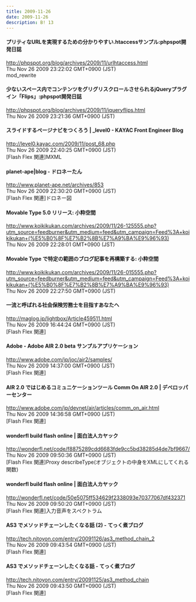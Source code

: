 ```yaml
---
title: 2009-11-26
date: 2009-11-26
description: B! 13
---
```


#### プリティなURLを実現するための分かりやすい.htaccessサンプル:phpspot開発日誌
http://phpspot.org/blog/archives/2009/11/urlhtaccess.html<br>
Thu Nov 26 2009 23:22:02 GMT+0900 (JST)<br>
mod_rewrite


#### 少ないスペース内でコンテンツをグリグリスクロールさせられるjQueryプラグイン「Flips」:phpspot開発日誌
http://phpspot.org/blog/archives/2009/11/jqueryflips.html<br>
Thu Nov 26 2009 23:21:36 GMT+0900 (JST)<br>


#### スライドするページナビをつくろう | _level0 - KAYAC Front Engineer Blog
http://level0.kayac.com/2009/11/post_68.php<br>
Thu Nov 26 2009 22:40:25 GMT+0900 (JST)<br>
[Flash Flex 関連]MXML


#### planet-ape|blog - ドロネーたん
http://www.planet-ape.net/archives/853<br>
Thu Nov 26 2009 22:30:20 GMT+0900 (JST)<br>
[Flash Flex 関連]ドロネー図


#### Movable Type 5.0 リリース: 小粋空間
http://www.koikikukan.com/archives/2009/11/26-125555.php?utm_source=feedburner&utm_medium=feed&utm_campaign=Feed%3A+koikikukan+(%E5%B0%8F%E7%B2%8B%E7%A9%BA%E9%96%93)<br>
Thu Nov 26 2009 22:28:01 GMT+0900 (JST)<br>


#### Movable Type で特定の範囲のブログ記事を再構築する: 小粋空間
http://www.koikikukan.com/archives/2009/11/26-015555.php?utm_source=feedburner&utm_medium=feed&utm_campaign=Feed%3A+koikikukan+(%E5%B0%8F%E7%B2%8B%E7%A9%BA%E9%96%93)<br>
Thu Nov 26 2009 22:27:50 GMT+0900 (JST)<br>


#### 一流と呼ばれる社会保険労務士を目指すあなたヘ
http://maglog.jp/lightbox/Article459511.html<br>
Thu Nov 26 2009 16:44:24 GMT+0900 (JST)<br>
[Flash Flex 関連]


#### Adobe - Adobe AIR 2.0 beta サンプルアプリケーション
http://www.adobe.com/jp/joc/air2/samples/<br>
Thu Nov 26 2009 14:37:00 GMT+0900 (JST)<br>
[Flash Flex 関連]


#### AIR 2.0 ではじめるコミュニケーションツール Comm On AIR 2.0 | デベロッパーセンター
http://www.adobe.com/jp/devnet/air/articles/comm_on_air.html<br>
Thu Nov 26 2009 14:36:58 GMT+0900 (JST)<br>
[Flash Flex 関連]


#### wonderfl build flash online | 面白法人カヤック
http://wonderfl.net/code/f8875289cdd6683fde9cc5bd38285d4de7bf9667/<br>
Thu Nov 26 2009 09:50:36 GMT+0900 (JST)<br>
[Flash Flex 関連]Proxy describeType(オブジェクトの中身をXMLにしてくれる関数)


#### wonderfl build flash online | 面白法人カヤック
http://wonderfl.net/code/50e5075ff534629f2338093e70377067df432371<br>
Thu Nov 26 2009 09:50:20 GMT+0900 (JST)<br>
[Flash Flex 関連]入力音声をスペクトラム


#### AS3 でメソッドチェーンしたくなる話 (2) - てっく煮ブログ
http://tech.nitoyon.com/entry/20091126/as3_method_chain_2<br>
Thu Nov 26 2009 09:43:54 GMT+0900 (JST)<br>
[Flash Flex 関連]


#### AS3 でメソッドチェーンしたくなる話 - てっく煮ブログ
http://tech.nitoyon.com/entry/20091125/as3_method_chain<br>
Thu Nov 26 2009 09:43:50 GMT+0900 (JST)<br>
[Flash Flex 関連]


